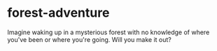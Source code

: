 # forest-adventure
Imagine waking up in a mysterious forest with no knowledge of where you've been or where you're going. Will you make it out?
